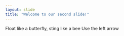 ```yaml
---
layout: slide
title: "Welcome to our second slide!"
---
```

Float like a butterfly, sting like a bee
Use the left arrow
